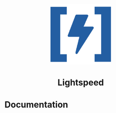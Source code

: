 <div align="center">
<img src="logo.png" alt="Logo" width="200px"><br>
<h1>Lightspeed</h1>
</div>

# Documentation
